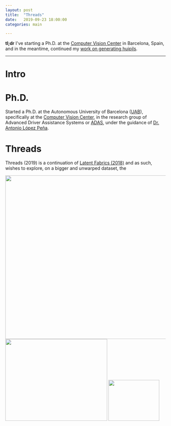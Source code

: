 ```yaml
---
layout: post
title:  "Threads"
date:   2019-09-23 18:00:00
categories: main

---
```


**tl;dr** I've starting a Ph.D. at the [Computer Vision Center](http://www.cvc.uab.es/) in Barcelona, Spain, and in the meantime,  continued my [work on generating huipils](https://blog.diegoporres.com/main/2019/07/17/UnsupervisingArt/). 

---

# Intro



# Ph.D.

Started a Ph.D. at the Autonomous University of Barcelona ([UAB](https://www.uab.cat/)), specifically at the [Computer Vision Center](http://www.cvc.uab.es/), in the research group of Advanced Driver Assistance Systems or [ADAS](http://adas.cvc.uab.es/), under the guidance of [Dr. Antonio López Peña](http://www.cvc.uab.es/~antonio/). 

# Threads

Threads (2019) is a continuation of [Latent Fabrics (2018)](http://www.aiartonline.com/community/diego-porres/) and as such, wishes to explore, on a bigger and unwarped dataset, the 

<img src="https://media.giphy.com/media/PlylJuV7bgm1RrKxFF/giphy.gif" width="640" height="512" />

<img src="https://media.giphy.com/media/PlylJuV7bgm1RrKxFF/giphy.gif" width="320" height="256" />

<img src="https://media.giphy.com/media/PlylJuV7bgm1RrKxFF/giphy.gif" width="160" height="128" />

[//]: % "[![Threads Interpolation Video](https://media.giphy.com/media/PlylJuV7bgm1RrKxFF/giphy.gif)](https://www.youtube.com/watch?v=iWV1kpBunSM)"
